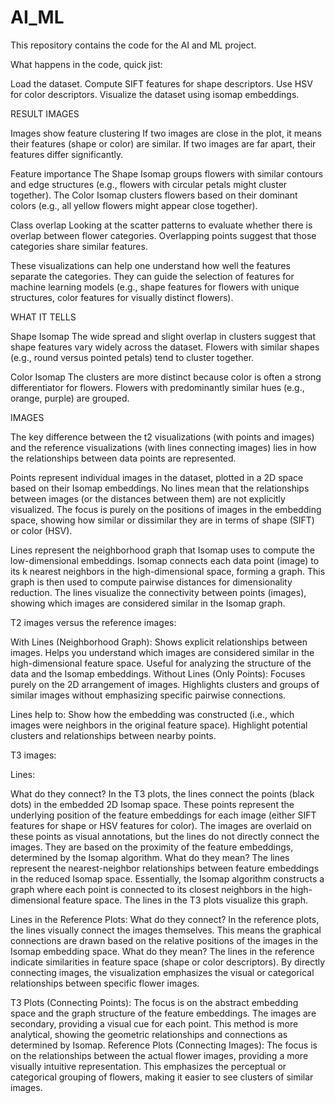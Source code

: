 # AI_ML

This repository contains the code for the AI and ML project.

What happens in the code, quick jist:

Load the dataset.
Compute SIFT features for shape descriptors.
Use HSV for color descriptors.
Visualize the dataset using isomap embeddings.



RESULT IMAGES

Images show feature clustering
If two images are close in the plot, it means their features (shape or color) are similar.
If two images are far apart, their features differ significantly.

Feature importance
The Shape Isomap groups flowers with similar contours and edge structures (e.g., flowers with circular petals might cluster together).
The Color Isomap clusters flowers based on their dominant colors (e.g., all yellow flowers might appear close together).

Class overlap
Looking at the scatter patterns to evaluate whether there is overlap between flower categories.
Overlapping points suggest that those categories share similar features.


These visualizations can help one understand how well the features separate the categories.
They can guide the selection of features for machine learning models (e.g., shape features for flowers with unique structures, color features for visually distinct flowers).

WHAT IT TELLS

Shape Isomap
The wide spread and slight overlap in clusters suggest that shape features vary widely across the dataset.
Flowers with similar shapes (e.g., round versus pointed petals) tend to cluster together.

Color Isomap
The clusters are more distinct because color is often a strong differentiator for flowers.
Flowers with predominantly similar hues (e.g., orange, purple) are grouped.

IMAGES

The key difference between the t2 visualizations (with points and images) and the reference visualizations (with lines connecting images) lies in how the relationships between data points are represented.

Points represent individual images in the dataset, plotted in a 2D space based on their Isomap embeddings.
No lines mean that the relationships between images (or the distances between them) are not explicitly visualized.
The focus is purely on the positions of images in the embedding space, showing how similar or dissimilar they are in terms of shape (SIFT) or color (HSV).

Lines represent the neighborhood graph that Isomap uses to compute the low-dimensional embeddings.
Isomap connects each data point (image) to its k nearest neighbors in the high-dimensional space, forming a graph. This graph is then used to compute pairwise distances for dimensionality reduction.
The lines visualize the connectivity between points (images), showing which images are considered similar in the Isomap graph.

T2 images versus the reference images:

With Lines (Neighborhood Graph):
Shows explicit relationships between images.
Helps you understand which images are considered similar in the high-dimensional feature space.
Useful for analyzing the structure of the data and the Isomap embeddings.
Without Lines (Only Points):
Focuses purely on the 2D arrangement of images.
Highlights clusters and groups of similar images without emphasizing specific pairwise connections.

Lines help to:
Show how the embedding was constructed (i.e., which images were neighbors in the original feature space).
Highlight potential clusters and relationships between nearby points.

T3 images:

Lines:

What do they connect?
In the T3 plots, the lines connect the points (black dots) in the embedded 2D Isomap space. These points represent the underlying position of the feature embeddings for each image (either SIFT features for shape or HSV features for color).
The images are overlaid on these points as visual annotations, but the lines do not directly connect the images. They are based on the proximity of the feature embeddings, determined by the Isomap algorithm.
What do they mean?
The lines represent the nearest-neighbor relationships between feature embeddings in the reduced Isomap space. Essentially, the Isomap algorithm constructs a graph where each point is connected to its closest neighbors in the high-dimensional feature space. The lines in the T3 plots visualize this graph.


Lines in the Reference Plots:
What do they connect?
In the reference plots, the lines visually connect the images themselves. This means the graphical connections are drawn based on the relative positions of the images in the Isomap embedding space.
What do they mean?
The lines in the reference indicate similarities in feature space (shape or color descriptors). By directly connecting images, the visualization emphasizes the visual or categorical relationships between specific flower images.

T3 Plots (Connecting Points):
The focus is on the abstract embedding space and the graph structure of the feature embeddings. The images are secondary, providing a visual cue for each point.
This method is more analytical, showing the geometric relationships and connections as determined by Isomap.
Reference Plots (Connecting Images):
The focus is on the relationships between the actual flower images, providing a more visually intuitive representation.
This emphasizes the perceptual or categorical grouping of flowers, making it easier to see clusters of similar images.



